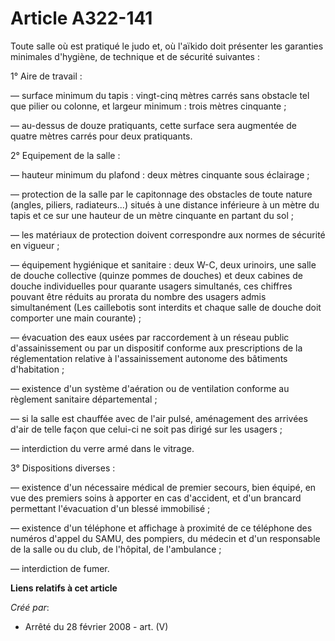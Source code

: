 # Article A322-141

Toute salle où est pratiqué le judo et, où l'aïkido doit présenter les garanties minimales d'hygiène, de technique et de
sécurité suivantes :

1° Aire de travail :

― surface minimum du tapis : vingt-cinq mètres carrés sans obstacle tel que pilier ou colonne, et largeur minimum : trois
mètres cinquante ;

― au-dessus de douze pratiquants, cette surface sera augmentée de quatre mètres carrés pour deux pratiquants.

2° Equipement de la salle :

― hauteur minimum du plafond : deux mètres cinquante sous éclairage ;

― protection de la salle par le capitonnage des obstacles de toute nature (angles, piliers, radiateurs...) situés à une
distance inférieure à un mètre du tapis et ce sur une hauteur de un mètre cinquante en partant du sol ;

― les matériaux de protection doivent correspondre aux normes de sécurité en vigueur ;

― équipement hygiénique et sanitaire : deux W-C, deux urinoirs, une salle de douche collective (quinze pommes de douches) et
deux cabines de douche individuelles pour quarante usagers simultanés, ces chiffres pouvant être réduits au prorata du nombre
des usagers admis simultanément (Les caillebotis sont interdits et chaque salle de douche doit comporter une main courante) ;

― évacuation des eaux usées par raccordement à un réseau public d'assainissement ou par un dispositif conforme aux
prescriptions de la réglementation relative à l'assainissement autonome des bâtiments d'habitation ;

― existence d'un système d'aération ou de ventilation conforme au règlement sanitaire départemental ;

― si la salle est chauffée avec de l'air pulsé, aménagement des arrivées d'air de telle façon que celui-ci ne soit pas dirigé
sur les usagers ;

― interdiction du verre armé dans le vitrage.

3° Dispositions diverses :

― existence d'un nécessaire médical de premier secours, bien équipé, en vue des premiers soins à apporter en cas d'accident,
et d'un brancard permettant l'évacuation d'un blessé immobilisé ;

― existence d'un téléphone et affichage à proximité de ce téléphone des numéros d'appel du SAMU, des pompiers, du médecin et
d'un responsable de la salle ou du club, de l'hôpital, de l'ambulance ;

― interdiction de fumer.

**Liens relatifs à cet article**

_Créé par_:

  - Arrêté du 28 février 2008 - art. (V)

